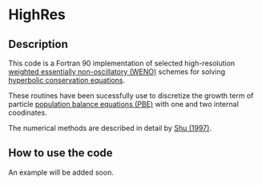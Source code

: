 # HighRes

## Description

This code is a Fortran 90 implementation of selected high-resolution [weighted essentially non-oscillatory (WENO)](https://en.wikipedia.org/wiki/WENO_methods) schemes for solving [hyperbolic conservation equations](https://en.wikipedia.org/wiki/Hyperbolic_partial_differential_equation).

These routines have been sucessfully use to discretize the growth term of particle
[population balance equations (PBE)](https://en.wikipedia.org/wiki/Population_balance_equation) with one and two internal coodinates.

The numerical methods are described in detail by [Shu (1997)](/Shu-WENO-notes.pdf).

## How to use the code

An example will be added soon.
